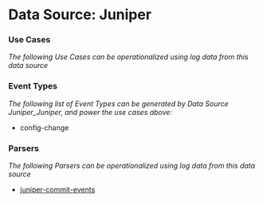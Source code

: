 Data Source: Juniper
====================

### Use Cases

_The following Use Cases can be operationalized using log data from this data source_



### Event Types

_The following list of Event Types can be generated by Data Source Juniper_Juniper, and power the use cases above:_

- config-change


### Parsers

_The following Parsers can be operationalized using log data from this data source_

* [juniper-commit-events](parserContent_juniper-commit-events.md)
